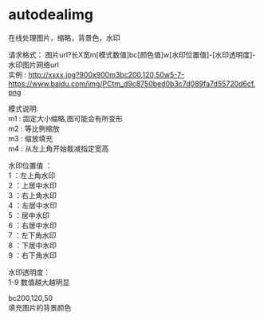 # autodealimg
在线处理图片，缩略，背景色，水印<br/>


请求格式： 图片url?长X宽m[模式数值]bc[颜色值]w[水印位置值]-[水印透明度]-水印图片网络url<br/>
实例 : http://xxxx.jpg?900x900m3bc200,120,50w5-7-https://www.baidu.com/img/PCtm_d9c8750bed0b3c7d089fa7d55720d6cf.png<br/>

模式说明:<br/>
m1 : 固定大小缩略,图可能会有所变形<br/>
m2 : 等比例缩放<br/>
m3 : 缩放填充<br/>
m4 : 从左上角开始裁减指定宽高<br/>

水印位置值 ： <br/>
1 ：左上角水印<br/>
2 ：上居中水印<br/>
3 ：右上角水印<br/>
4 ：左居中水印<br/>
5 ：居中水印<br/>
6 ：右居中水印<br/>
7 ：左下角水印<br/>
8 ：下居中水印<br/>
9 ：右下角水印<br/>

水印透明度：<br/>
1-9 数值越大越明显<br/>

bc200,120,50<br/>
填充图片的背景颜色<br/>






